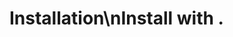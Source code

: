 <!-- Source: /Users/mzahirudeen/playwright-framework-dev/docs/docusaurus/docs/docusaurus/docs/installation.md -->

# Installation\nInstall with .
